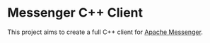 # Messenger C++ Client

This project aims to create a full C++ client for [Apache Messenger](https://messenger.apache.org).
